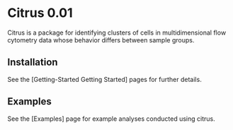 # Citrus 0.01
Citrus is a package for identifying clusters of cells in multidimensional flow cytometry data whose behavior differs between sample groups.

## Installation
See the [Getting-Started Getting Started] pages for further details.

## Examples
See the [Examples] page for example analyses conducted using citrus.

